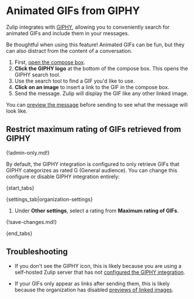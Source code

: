 # Animated GIFs from GIPHY

Zulip integrates with [GIPHY](https://giphy.com), allowing you to
conveniently search for animated GIFs and include them in your
messages.

Be thoughtful when using this feature! Animated GIFs can be fun, but
they can also distract from the content of a conversation.

1. First, [open the compose box](/help/open-the-compose-box).
1. **Click the GIPHY logo** at the bottom of the compose box. This
   opens the GIPHY search tool.
1. Use the search tool to find a GIF you'd like to use.
1. **Click on an image** to insert a link to the GIF in the compose box.
1. Send the message.  Zulip will display the GIF like any other linked
   image.

You can [preview the
message](/help/preview-your-message-before-sending) before sending to
see what the message will look like.

## Restrict maximum rating of GIFs retrieved from GIPHY

{!admin-only.md!}

By default, the GIPHY integration is configured to only retrieve GIFs
that GIPHY categorizes as rated G (General audience). You can change
this configure or disable GIPHY integration entirely:

{start_tabs}

{settings_tab|organization-settings}

1. Under **Other settings**, select a rating from **Maximum rating of GIFs**.

{!save-changes.md!}

{end_tabs}

## Troubleshooting

* If you don't see the GIPHY icon, this is likely because you are
  using a self-hosted Zulip server that has not [configured the GIPHY
  integration][configure-giphy].

[configure-giphy]: https://zulip.readthedocs.io/en/latest/production/giphy-gif-integration.html

* If your GIFs only appear as links after sending them, this is likely
because the organization has disabled [previews of linked
images](/help/allow-image-link-previews).
